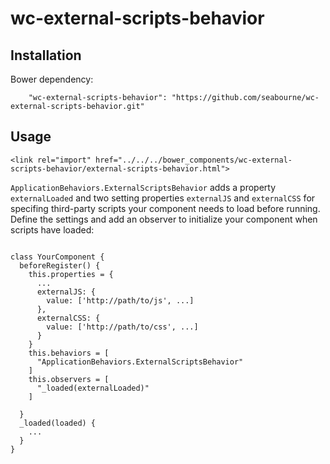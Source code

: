 # wc-external-scripts-behavior

## Installation

Bower dependency:
```
    "wc-external-scripts-behavior": "https://github.com/seabourne/wc-external-scripts-behavior.git"
```


## Usage
```
<link rel="import" href="../../../bower_components/wc-external-scripts-behavior/external-scripts-behavior.html">
```

`ApplicationBehaviors.ExternalScriptsBehavior` adds a property `externalLoaded` and two setting properties `externalJS` and `externalCSS` for specifing third-party scripts your component needs to load before running. Define the settings and add an observer to initialize your component when scripts have loaded:

```

class YourComponent {
  beforeRegister() {
    this.properties = {
      ...
      externalJS: {
        value: ['http://path/to/js', ...]
      },
      externalCSS: {
        value: ['http://path/to/css', ...]
      }
    }
    this.behaviors = [
      "ApplicationBehaviors.ExternalScriptsBehavior"
    ]
    this.observers = [
      "_loaded(externalLoaded)"
    ]

  }
  _loaded(loaded) {
    ...
  }
}

```
